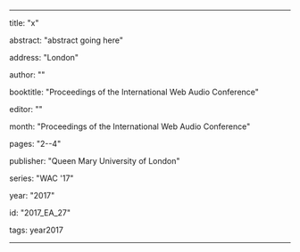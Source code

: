 ---
      
title: "x" 
      
abstract: "abstract going here"
      
address: "London" 
      
author: "" 
      
booktitle: "Proceedings of the International Web Audio Conference" 
      
editor: "" 
      
month: "Proceedings of the International Web Audio Conference"
      
pages: "2--4" 
      
publisher: "Queen Mary University of London" 
      
series: "WAC '17"  
      
year: "2017" 
      
id: "2017_EA_27" 
      
tags: year2017 
      
---